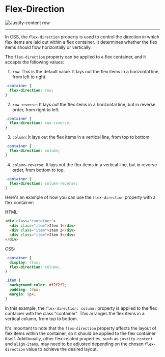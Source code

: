 # Flex-Direction

![Justify-content row](https://samanthaming.gumlet.io/flexbox30/9-flex-direction.jpg.gz)

***

In CSS, the `flex-direction` property is used to control the direction in which flex items are laid out within a flex container. It determines whether the flex items should flow horizontally or vertically.

The `flex-direction` property can be applied to a flex container, and it accepts the following values:

1. `row`: This is the default value. It lays out the flex items in a horizontal line, from left to right.

```css
.container {
  flex-direction: row;
}
```

2. `row-reverse`: It lays out the flex items in a horizontal line, but in reverse order, from right to left.

```css
.container {
  flex-direction: row-reverse;
}
```

3. `column`: It lays out the flex items in a vertical line, from top to bottom.

```css
.container {
  flex-direction: column;
}
```

4. `column-reverse`: It lays out the flex items in a vertical line, but in reverse order, from bottom to top.

```css
.container {
  flex-direction: column-reverse;
}
```

Here's an example of how you can use the `flex-direction` property with a flex container:

HTML:
```html
<div class="container">
  <div class="item">Item 1</div>
  <div class="item">Item 2</div>
  <div class="item">Item 3</div>
</div>
```

CSS:
```css
.container {
  display: flex;
  flex-direction: column;
}

.item {
  background-color: #f2f2f2;
  padding: 10px;
  margin: 5px;
}
```

In this example, the `flex-direction: column;` property is applied to the flex container with the class "container". This arranges the flex items in a vertical column, from top to bottom.

It's important to note that the `flex-direction` property affects the layout of flex items within the container, so it should be applied to the flex container itself. Additionally, other flex-related properties, such as `justify-content` and `align-items`, may need to be adjusted depending on the chosen `flex-direction` value to achieve the desired layout.